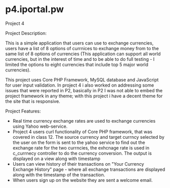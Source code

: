 p4.iportal.pw
=============

Project 4

Project Description: 

This is a simple application that users can use to exchange currencies, users have a list of 8 options of currnices to exchange money from to the same list of 8 options of currencies (This application can support all world currencies, but in the interest of time and to be able to do full testing - I limited the options to eight currencies that include top 5 major world currencies). 

This project uses Core PHP Framework, MySQL database and JavaScript for user input validation. In project 4 i also worked on addressing some issues that were reported in P2, basically in P2 I was not able to embed the project framework in any theme; with this project i have a decent theme for the site that is responsive. 

Project Features: 

- Real time currency exchange rates are used to exchange currencies using Yahoo web-service.  
- Project 4 users curl functionality of Core PHP framework, that was covered in class 12. The source currency and target currncy selected by the user on the form is sent to the yahoo service to find out the exchange rate for the two currncies, the exhcnage rate is used in c_currnecy controller to do the currency conversion. The output is displayed on a view along with timestamp  
- Users can view history of their transactions on "Your Currency Exchange History" page - where all exchange transactions are displayed along with the timestamp of the transaction. 
- When users sign up on the website they are sent a welcome email. 


